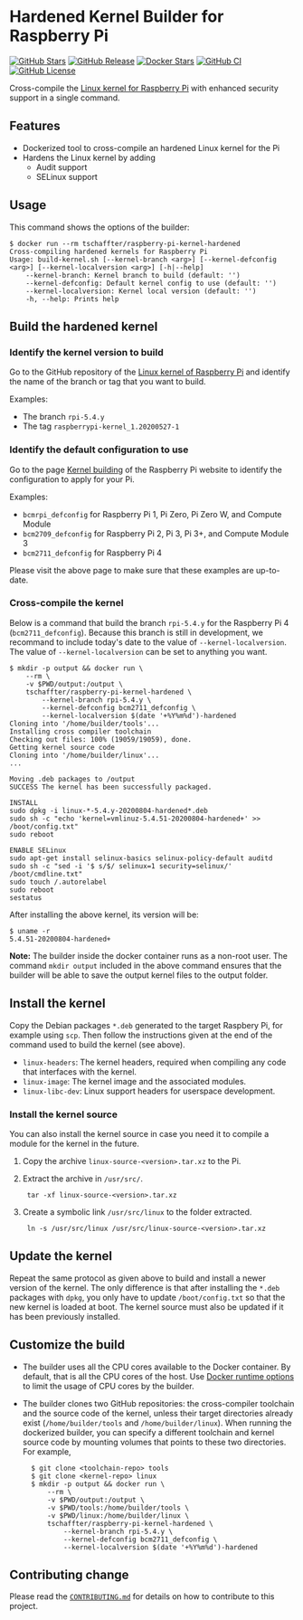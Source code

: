 # Hardened Kernel Builder for Raspberry Pi

[![GitHub Stars](https://img.shields.io/github/stars/tschaffter/raspberry-pi-kernel-hardened.svg?color=94398d&labelColor=555555&logoColor=ffffff&style=for-the-badge&logo=github)](https://github.com/tschaffter/raspberry-pi-kernel-hardened)
[![GitHub Release](https://img.shields.io/github/release/tschaffter/raspberry-pi-kernel-hardened.svg?color=94398d&labelColor=555555&logoColor=ffffff&style=for-the-badge&logo=github)](https://github.com/tschaffter/raspberry-pi-kernel-hardened/releases)
[![Docker Stars](https://img.shields.io/docker/stars/tschaffter/raspberry-pi-kernel-hardened.svg?color=94398d&labelColor=555555&logoColor=ffffff&style=for-the-badge&label=stars&logo=docker)](https://hub.docker.com/r/tschaffter/raspberry-pi-kernel-hardened)
[![GitHub CI](https://img.shields.io/github/workflow/status/tschaffter/raspberry-pi-kernel-hardened/ci.svg?color=94398d&labelColor=555555&logoColor=ffffff&style=for-the-badge&logo=github)](https://github.com/tschaffter/raspberry-pi-kernel-hardened)
[![GitHub License](https://img.shields.io/github/license/tschaffter/raspberry-pi-kernel-hardened.svg?color=94398d&labelColor=555555&logoColor=ffffff&style=for-the-badge&logo=github)](https://github.com/tschaffter/raspberry-pi-kernel-hardened)

Cross-compile the [Linux kernel for Raspberry Pi][raspberrypi_kernel_build] with
enhanced security support in a single command.

## Features

- Dockerized tool to cross-compile an hardened Linux kernel for the Pi
- Hardens the Linux kernel by adding
  - Audit support
  - SELinux support

## Usage

This command shows the options of the builder:

    $ docker run --rm tschaffter/raspberry-pi-kernel-hardened
    Cross-compiling hardened kernels for Raspberry Pi
    Usage: build-kernel.sh [--kernel-branch <arg>] [--kernel-defconfig <arg>] [--kernel-localversion <arg>] [-h|--help]
        --kernel-branch: Kernel branch to build (default: '')
        --kernel-defconfig: Default kernel config to use (default: '')
        --kernel-localversion: Kernel local version (default: '')
        -h, --help: Prints help

## Build the hardened kernel

### Identify the kernel version to build

Go to the GitHub repository of the [Linux kernel of Raspberry Pi][gh_raspberrypi/linux]
and identify the name of the branch or tag that you want to build.

Examples:

- The branch `rpi-5.4.y`
- The tag `raspberrypi-kernel_1.20200527-1`

### Identify the default configuration to use

Go to the page [Kernel building][raspberrypi_kernel_build] of the Raspberry Pi
website to identify the configuration to apply for your Pi.

Examples:

- `bcmrpi_defconfig` for Raspberry Pi 1, Pi Zero, Pi Zero W, and Compute Module
- `bcm2709_defconfig` for Raspberry Pi 2, Pi 3, Pi 3+, and Compute Module 3
- `bcm2711_defconfig` for Raspberry Pi 4

Please visit the above page to make sure that these examples are up-to-date.

### Cross-compile the kernel

Below is a command that build the branch `rpi-5.4.y` for the Raspberry Pi 4
(`bcm2711_defconfig`). Because this branch is still in development, we recommand
to include today's date to the value of `--kernel-localversion`. The value of
`--kernel-localversion` can be set to anything you want.

    $ mkdir -p output && docker run \
        --rm \
        -v $PWD/output:/output \
        tschaffter/raspberry-pi-kernel-hardened \
            --kernel-branch rpi-5.4.y \
            --kernel-defconfig bcm2711_defconfig \
            --kernel-localversion $(date '+%Y%m%d')-hardened
    Cloning into '/home/builder/tools'...
    Installing cross compiler toolchain
    Checking out files: 100% (19059/19059), done.
    Getting kernel source code
    Cloning into '/home/builder/linux'...
    ...

    Moving .deb packages to /output
    SUCCESS The kernel has been successfully packaged.

    INSTALL
    sudo dpkg -i linux-*-5.4.y-20200804-hardened*.deb
    sudo sh -c "echo 'kernel=vmlinuz-5.4.51-20200804-hardened+' >> /boot/config.txt"
    sudo reboot

    ENABLE SELinux
    sudo apt-get install selinux-basics selinux-policy-default auditd
    sudo sh -c "sed -i '$ s/$/ selinux=1 security=selinux/' /boot/cmdline.txt"
    sudo touch /.autorelabel
    sudo reboot
    sestatus

After installing the above kernel, its version will be:

    $ uname -r
    5.4.51-20200804-hardened+

**Note:** The builder inside the docker container runs as a non-root user. The command
`mkdir output` included in the above command ensures that the builder will be able
to save the output kernel files to the output folder.

## Install the kernel

Copy the Debian packages `*.deb` generated to the target Raspbery Pi, for example
using `scp`. Then follow the instructions given at the end of the command used to
build the kernel (see above).

- `linux-headers`: The kernel headers, required when compiling any code that
  interfaces with the kernel.
- `linux-image`: The kernel image and the associated modules.
- `linux-libc-dev`: Linux support headers for userspace development.

### Install the kernel source

You can also install the kernel source in case you need it to compile a module
for the kernel in the future.

1. Copy the archive `linux-source-<version>.tar.xz` to the Pi.
2. Extract the archive in `/usr/src/`.

        tar -xf linux-source-<version>.tar.xz

3. Create a symbolic link `/usr/src/linux` to the folder extracted.

        ln -s /usr/src/linux /usr/src/linux-source-<version>.tar.xz

## Update the kernel

Repeat the same protocol as given above to build and install a newer version of
the kernel. The only difference is that after installing the `*.deb` packages
with `dpkg`, you only have to update `/boot/config.txt` so that the new kernel
is loaded at boot. The kernel source must also be updated if it has been
previously installed.

## Customize the build

- The builder uses all the CPU cores available to the Docker container. By default,
that is all the CPU cores of the host. Use [Docker runtime options][docker_runtime_options]
to limit the usage of CPU cores by the builder.

- The builder clones two GitHub repositories: the cross-compiler toolchain and
the source code of the kernel, unless their target directories already exist
(`/home/builder/tools` and `/home/builder/linux`). When running the dockerized
builder, you can specify a different toolchain and kernel source code by mounting
volumes that points to these two directories. For example,

        $ git clone <toolchain-repo> tools
        $ git clone <kernel-repo> linux
        $ mkdir -p output && docker run \
            --rm \
            -v $PWD/output:/output \
            -v $PWD/tools:/home/builder/tools \
            -v $PWD/linux:/home/builder/linux \
            tschaffter/raspberry-pi-kernel-hardened \
                --kernel-branch rpi-5.4.y \
                --kernel-defconfig bcm2711_defconfig \
                --kernel-localversion $(date '+%Y%m%d')-hardened

## Contributing change

Please read the [`CONTRIBUTING.md`](CONTRIBUTING.md) for details on how to
contribute to this project.

<!-- Definitions -->

[raspberrypi_kernel_build]: https://www.raspberrypi.org/documentation/linux/kernel/building.md
[gh_raspberrypi/linux]: https://github.com/raspberrypi/linux
[docker_runtime_options]: https://docs.docker.com/config/containers/resource_constraints/#cpu
